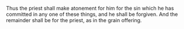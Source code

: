 Thus the priest shall make atonement for him for the sin which he has committed in any one of these things, and he shall be forgiven. And the remainder shall be for the priest, as in the grain offering.
